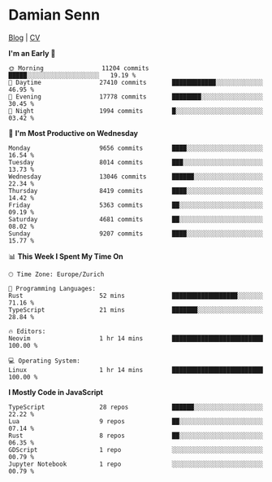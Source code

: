 # Damian Senn

[Blog](https://topaxi.codes/) |
[CV](https://cv.topaxi.ch/)

<!--START_SECTION:waka-->
**I'm an Early 🐤** 

```text
🌞 Morning                11204 commits       █████░░░░░░░░░░░░░░░░░░░░   19.19 % 
🌆 Daytime                27410 commits       ████████████░░░░░░░░░░░░░   46.95 % 
🌃 Evening                17778 commits       ████████░░░░░░░░░░░░░░░░░   30.45 % 
🌙 Night                  1994 commits        █░░░░░░░░░░░░░░░░░░░░░░░░   03.42 % 
```
📅 **I'm Most Productive on Wednesday** 

```text
Monday                   9656 commits        ████░░░░░░░░░░░░░░░░░░░░░   16.54 % 
Tuesday                  8014 commits        ███░░░░░░░░░░░░░░░░░░░░░░   13.73 % 
Wednesday                13046 commits       ██████░░░░░░░░░░░░░░░░░░░   22.34 % 
Thursday                 8419 commits        ████░░░░░░░░░░░░░░░░░░░░░   14.42 % 
Friday                   5363 commits        ██░░░░░░░░░░░░░░░░░░░░░░░   09.19 % 
Saturday                 4681 commits        ██░░░░░░░░░░░░░░░░░░░░░░░   08.02 % 
Sunday                   9207 commits        ████░░░░░░░░░░░░░░░░░░░░░   15.77 % 
```


📊 **This Week I Spent My Time On** 

```text
🕑︎ Time Zone: Europe/Zurich

💬 Programming Languages: 
Rust                     52 mins             ██████████████████░░░░░░░   71.16 % 
TypeScript               21 mins             ███████░░░░░░░░░░░░░░░░░░   28.84 % 

🔥 Editors: 
Neovim                   1 hr 14 mins        █████████████████████████   100.00 % 

💻 Operating System: 
Linux                    1 hr 14 mins        █████████████████████████   100.00 % 
```

**I Mostly Code in JavaScript** 

```text
TypeScript               28 repos            ██████░░░░░░░░░░░░░░░░░░░   22.22 % 
Lua                      9 repos             ██░░░░░░░░░░░░░░░░░░░░░░░   07.14 % 
Rust                     8 repos             ██░░░░░░░░░░░░░░░░░░░░░░░   06.35 % 
GDScript                 1 repo              ░░░░░░░░░░░░░░░░░░░░░░░░░   00.79 % 
Jupyter Notebook         1 repo              ░░░░░░░░░░░░░░░░░░░░░░░░░   00.79 % 
```




<!--END_SECTION:waka-->
